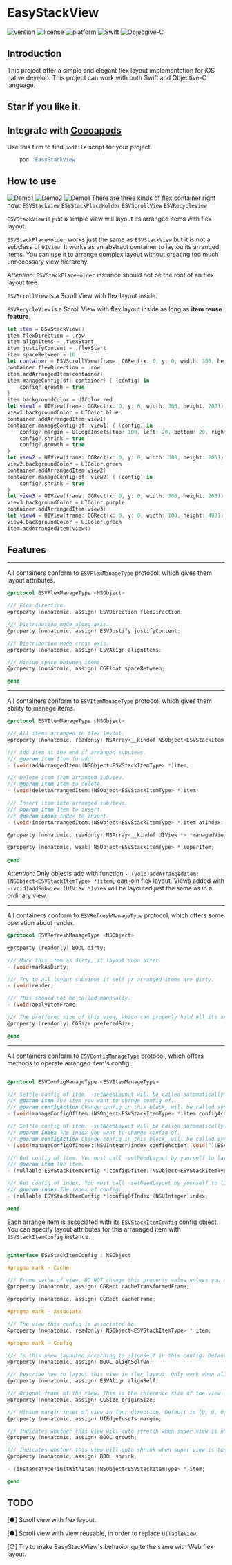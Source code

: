 # EasyStackView

![version](https://img.shields.io/cocoapods/v/EasyStackView)
![license](https://img.shields.io/github/license/Elenionl/EasyStackView)
![platform](https://img.shields.io/cocoapods/p/EasyStackView)
![Swift](https://img.shields.io/badge/Swfit-●-orange)
![Objecgive-C](https://img.shields.io/badge/Objective--C-●-blue)

## Introduction

This project offer a simple and elegant flex layout implementation for iOS native develop. This project can work with both Swift and Objective-C language.

## **Star** if you like it.

## Integrate with [Cocoapods](https://cocoapods.org)

Use this firm to find `podfile` script for your project.

``` Ruby
    pod 'EasyStackView'
```

## How to use
![Demo1](https://raw.githubusercontent.com/Elenionl/EasyStackView/master/readme_image/WX20200918-003155%402x.png)
![Demo2](https://github.com/Elenionl/EasyStackView/blob/master/readme_image/WX20200918-003244@2x.png?raw=true)
![Demo1](https://github.com/Elenionl/EasyStackView/blob/master/readme_image/WX20200918-003619@2x.png?raw=true)
There are three kinds of flex container right now:
`ESVStackView`
`ESVStackPlaceHolder`
`ESVScrollView`
`ESVRecycleView`

`ESVStackView` is just a simple view will layout its arranged items with flex layout.

`ESVStackPlaceHolder` works just the same as `ESVStackView` but it is not a subclass of `UIView`. It works as an abstract container to laytou its arranged items. You can use it to arrange complex layout without creating too much unnecessary view hierarchy.

*Attention:* `ESVStackPlaceHolder` instance should not be the root of an flex layout tree.

`ESVScrollView` is a Scroll View with flex layout inside.

`ESVRecycleView` is a Scroll View with flex layout inside as long as **item reuse feature**.

``` Swift
let item = ESVStackView()
item.flexDirection = .row
item.alignItems = .flexStart
item.justifyContent = .flexStart
item.spaceBetween = 10
let container = ESVScrollView(frame: CGRect(x: 0, y: 0, width: 300, height:700))
container.flexDirection = .row
item.addArrangedItem(container)
item.manageConfig(of: container) { (config) in
    config?.growth = true
}
item.backgroundColor = UIColor.red
let view1 = UIView(frame: CGRect(x: 0, y: 0, width: 300, height: 200))
view1.backgroundColor = UIColor.blue
container.addArrangedItem(view1)
container.manageConfig(of: view1) { (config) in
    config?.margin = UIEdgeInsets(top: 100, left: 20, bottom: 20, right: 20)
    config?.shrink = true
    config?.growth = true
}
let view2 = UIView(frame: CGRect(x: 0, y: 0, width: 300, height: 200))
view2.backgroundColor = UIColor.green
container.addArrangedItem(view2)
container.manageConfig(of: view2) { (config) in
    config?.shrink = true
}
let view3 = UIView(frame: CGRect(x: 0, y: 0, width: 300, height: 200))
view3.backgroundColor = UIColor.purple
container.addArrangedItem(view3)
let view4 = UIView(frame: CGRect(x: 0, y: 0, width: 100, height: 400))
view4.backgroundColor = UIColor.green
item.addArrangedItem(view4)
```

## Features

---

All containers conform to `ESVFlexManageType` protocol, which gives them layout attributes.

``` Objective-C
@protocol ESVFlexManageType <NSObject>

/// Flex direction.
@property (nonatomic, assign) ESVDirection flexDirection;

/// Distribution mode along axis.
@property (nonatomic, assign) ESVJustify justifyContent;

/// Distribution mode cross axis.
@property (nonatomic, assign) ESVAlign alignItems;

/// Minium space between items.
@property (nonatomic, assign) CGFloat spaceBetween;

@end
```

---

All containers conform to `ESVItemManageType` protocol, which gives them ability to manage items.


``` Objective-C
@protocol ESVItemManageType <NSObject>

/// All items arranged in flex layout.
@property (nonatomic, readonly) NSArray<__kindof NSObject<ESVStackItemType> *> *arrangedItems;

/// Add item at the end of arranged subviews.
/// @param item Item to add
- (void)addArrangedItem:(NSObject<ESVStackItemType> *)item;

/// Delete item from arranged subview.
/// @param item Item to delete.
- (void)deleteArrangedItem:(NSObject<ESVStackItemType> *)item;

/// Insert item into arranged subviews.
/// @param item Item to insert.
/// @param index Index to insert.
- (void)insertArrangedItem:(NSObject<ESVStackItemType> *)item atIndex:(NSUInteger)index;

@property (nonatomic, readonly) NSArray<__kindof UIView *> *managedViews;

@property (nonatomic, weak) NSObject<ESVStackItemType> * superItem;
 
@end
```

*Attention:* Only objects add with function `- (void)addArrangedItem:(NSObject<ESVStackItemType> *)item;` can join flex layout. Views added with `-(void)addSubview:(UIView *)view` will be layouted just the same as in a ordinary view.

---

All containers conform to `ESVRefreshManageType` protocol, which offers some operation about render.

``` Objective-C
@protocol ESVRefreshManageType <NSObject>

@property (readonly) BOOL dirty;

/// Mark this item as dirty, it layout soon after.
- (void)markAsDirty;

/// Try to all layout subviews if self or arranged items are dirty.
- (void)render;

/// This should not be called mannually.
- (void)applyItemFrame;

/// The preffered size of this view, which can properly hold all its arranged items.
@property (readonly) CGSize preferedSize;

@end
```
---

All containers conform to `ESVConfigManageType` protocol, which offers methods to operate arranged item's config.

``` Objective-C

@protocol ESVConfigManageType <ESVItemManageType>

/// Settle config of item. -setNeedLayout will be called automatically after change config.
/// @param item The item you want to change config of.
/// @param configAction Change config in this block, will be called synchronized. There is no retain circle problem.
- (void)manageConfigOfItem:(NSObject<ESVStackItemType> *)item configAction:(void(^)(ESVStackItemConfig * _Nullable config))configAction;

/// Settle config of item. -setNeedLayout will be called automatically after change config.
/// @param index The index you want to change config of.
/// @param configAction Change config in this block, will be called synchronized. There is no retain circle problem.
- (void)manageConfigOfIndex:(NSUInteger)index configAction:(void(^)(ESVStackItemConfig * _Nullable config))configAction;

/// Get config of item. You must call -setNeedLayout by yourself to layout again.
/// @param item The item.
- (nullable ESVStackItemConfig *)configOfItem:(NSObject<ESVStackItemType> *)item;

/// Get config of index. You must call -setNeedLayout by yourself to layout again.
/// @param index The index of config.
- (nullable ESVStackItemConfig *)configOfIndex:(NSUInteger)index;

@end

```

Each arrange item is associated with its `ESVStackItemConfig` config object. You can specify layout attributes for this arranaged item with `ESVStackItemConfig` instance.

``` Objective-C

@interface ESVStackItemConfig : NSObject

#pragma mark - Cache

/// Frame cache of view. DO NOT change this property value unless you are pretty sure what you are doing.
@property (nonatomic, assign) CGRect cacheTransformedFrame;

@property (nonatomic, assign) CGRect cacheFrame;

#pragma mark - Associate

/// The view this config is associated to.
@property (nonatomic, readonly) NSObject<ESVStackItemType> * item;

#pragma mark - Config

/// Is this view layouted according to alignSelf in this config. Default is false.
@property (nonatomic, assign) BOOL alignSelfOn;

/// Describe how to layout this view in flex layout. Only work when alignSelfOn is true.
@property (nonatomic, assign) ESVAlign alignSelf;

/// Orignal frame of the view. This is the reference size of the view during layout. Default is view's size when added into arranged views array.
@property (nonatomic, assign) CGSize originSize;

/// Minium margin inset of view in four direction. Default is {0, 0, 0, 0,}.
@property (nonatomic, assign) UIEdgeInsets margin;

/// Indicates whether this view will auto stretch when super view is not filled along axis. Default is false.
@property (nonatomic, assign) BOOL growth;

/// Indicates whether this view will auto shrink when super view is too narrow along axis. Default is false.
@property (nonatomic, assign) BOOL shrink;

- (instancetype)initWithItem:(NSObject<ESVStackItemType> *)item;

@end

```

## TODO

[●] Scroll view with flex layout.

[●] Scroll view with view reusable, in order to replace `UITableView`.

[○] Try to make EasyStackView's behavior quite the same with Web flex layout.
